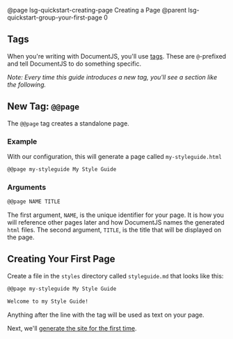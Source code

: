 @page lsg-quickstart-creating-page Creating a Page
@parent lsg-quickstart-group-your-first-page 0

## Tags

When you're writing with DocumentJS, you'll use [tags](/docs/tag-definition.html). These are `@`-prefixed and tell DocumentJS to do something specific.

*Note: Every time this guide introduces a new tag, you'll see a section like the following.*

## New Tag: `@@page`

The `@@page` tag creates a standalone page.

### Example

With our configuration, this will generate a page called `my-styleguide.html`

```markdown
@@page my-styleguide My Style Guide
```

### Arguments

```markdown
@@page NAME TITLE
```

The first argument, `NAME`, is the unique identifier for your page. It is how you will reference other pages later and how DocumentJS names the generated `html` files. The second argument, `TITLE`, is the title that will be displayed on the page.

## Creating Your First Page

Create a file in the `styles` directory called `styleguide.md` that looks like this:
```markdown
@@page my-styleguide My Style Guide

Welcome to my Style Guide!
```

Anything after the line with the tag will be used as text on your page.

Next, we'll [generate the site for the first time](./lsg-quickstart-generate.html).
